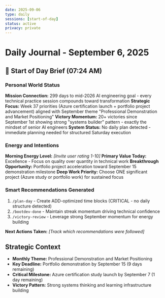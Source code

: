 ```yaml
---
date: 2025-09-06
type: daily
sessions: [start-of-day]
status: active
privacy: private
---
```


# Daily Journal - September 6, 2025

## 🌅 Start of Day Brief (07:24 AM)

### Personal World Status
**Mission Connection:** 299 days to mid-2026 AI engineering goal - every technical practice session compounds toward transformation
**Strategic Focus:** Week 37 priorities (Azure certification launch + portfolio project advancement) aligned with September theme "Professional Demonstration and Market Positioning"
**Victory Momentum:** 20+ victories since September 1st showing strong "systems builder" pattern - exactly the mindset of senior AI engineers
**System Status:** No daily plan detected - immediate planning needed for structured Saturday execution

### Energy and Intentions
**Morning Energy Level:** _[Invite user rating 1-10]_
**Primary Value Today:** Excellence - Focus on quality over quantity in technical work
**Breakthrough Opportunity:** Portfolio project acceleration toward September 15 demonstration milestone
**Deep Work Priority:** Choose ONE significant project (Azure study or portfolio work) for sustained focus

### Smart Recommendations Generated
1. `/plan-day` - Create ADD-optimized time blocks (CRITICAL - no daily structure detected)
2. `/bootdev-done` - Maintain streak momentum driving technical confidence  
3. `/victory-review` - Leverage strong September momentum for energy building

**Next Actions Taken:** _[Track which recommendations were followed]_

## Strategic Context
- **Monthly Theme:** Professional Demonstration and Market Positioning
- **Key Deadline:** Portfolio demonstration by September 15 (9 days remaining)
- **Critical Milestone:** Azure certification study launch by September 7 (1 day remaining)
- **Victory Pattern:** Strong systems thinking and learning infrastructure building